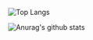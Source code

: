 ![Top Langs](https://github-readme-stats.vercel.app/api/top-langs/?username=vmffyflf&layout=compact&theme=tokyonight)

![Anurag's github stats](https://github-readme-stats.vercel.app/api?username=vmffyflf&show_icons=true&theme=tokyonight) 

